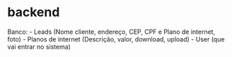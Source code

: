 # backend
Banco:
    - Leads (Nome cliente, endereço, CEP, CPF e Plano de internet, foto)
    - Planos de internet (Descrição, valor, download, upload)
    - User (que vai entrar no sistema)
    